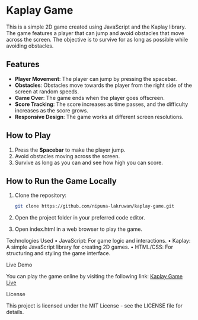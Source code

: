 # Kaplay Game

This is a simple 2D game created using JavaScript and the Kaplay library. The game features a player that can jump and avoid obstacles that move across the screen. The objective is to survive for as long as possible while avoiding obstacles.

## Features

- **Player Movement**: The player can jump by pressing the spacebar.
- **Obstacles**: Obstacles move towards the player from the right side of the screen at random speeds.
- **Game Over**: The game ends when the player goes offscreen.
- **Score Tracking**: The score increases as time passes, and the difficulty increases as the score grows.
- **Responsive Design**: The game works at different screen resolutions.

## How to Play

1. Press the **Spacebar** to make the player jump.
2. Avoid obstacles moving across the screen.
3. Survive as long as you can and see how high you can score.

## How to Run the Game Locally

1. Clone the repository:

   ```bash
   git clone https://github.com/nipuna-lakruwan/kaplay-game.git
   ```

2. Open the project folder in your preferred code editor.
3. Open index.html in a web browser to play the game.

Technologies Used
 • JavaScript: For game logic and interactions.
 • Kaplay: A simple JavaScript library for creating 2D games.
 • HTML/CSS: For structuring and styling the game interface.

Live Demo

You can play the game online by visiting the following link:
[Kaplay Game Live](https://nipuna-lakruwan.github.io/kaplay-game/)

License

This project is licensed under the MIT License - see the LICENSE file for details.

